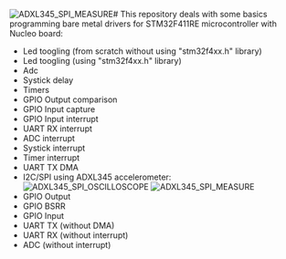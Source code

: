 ![ADXL345_SPI_MEASURE](https://github.com/antho-craft/STM32_Drivers/assets/135449018/a3540b22-14f3-4b1f-806d-96758ed9f8b0)# This repository deals with some basics programming bare metal drivers for STM32F411RE microcontroller with Nucleo board:

- Led toogling (from scratch without using "stm32f4xx.h" library)
- Led toogling (using "stm32f4xx.h" library)
- Adc
- Systick delay
- Timers
- GPIO Output comparison
- GPIO Input capture
- GPIO Input interrupt
- UART RX interrupt
- ADC interrupt
- Systick interrupt
- Timer interrupt
- UART TX DMA
- I2C/SPI using ADXL345 accelerometer:
![ADXL345_SPI_OSCILLOSCOPE](https://github.com/antho-craft/STM32_Drivers/assets/135449018/2c3e7553-f36c-4dd4-91a5-c5cb89c13a3e)
![ADXL345_SPI_MEASURE](https://github.com/antho-craft/STM32_Drivers/assets/135449018/1d86f7da-595a-4d49-a9c7-8dcbd90a42b3)
- GPIO Output
- GPIO BSRR
- GPIO Input
- UART TX (without DMA)
- UART RX (without interrupt)
- ADC (without interrupt)

